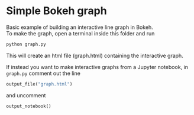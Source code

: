 # Simple Bokeh graph

Basic example of building an interactive line graph in Bokeh.  
To make the graph, open a terminal inside this folder and run
```bash
python graph.py
```
This will create an html file (graph.html) containing the interactive graph.

If instead you want to make interactive graphs from a Jupyter notebook,
in `graph.py` comment out the line
```python
output_file("graph.html")
```
and uncomment
```python
output_notebook()
```
